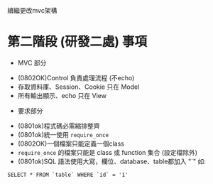 
續繼更改mvc架構
# 第二階段 (研發二處) 事項

* MVC 部分
 - (0802OK)Control 負責處理流程 (不echo)
 - 存取資料庫、Session、Cookie 只在 Model 
 - 所有輸出顯示、echo 只在 View

* 要求部分
 - (0801ok)程式碼必需縮排整齊
 - (0801ok)統一使用 `require_once`
 - (0802OK)一個檔案只能定義一個class
 - `require_once` 的檔案只能是 class 或 function 集合 (設定檔除外)
 - (0801ok)SQL 語法使用大寫，欄位、database、table都加入 "\`" 如:  
 
```
SELECT * FROM `table` WHERE `id` = '1'
```
